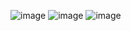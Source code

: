 ![image](https://github.com/user-attachments/assets/ddc50173-345f-4761-9754-5268d63defbe)
![image](https://github.com/user-attachments/assets/a89a8e07-eb9f-4ac2-b2cc-21066bbe67b3)
![image](https://github.com/user-attachments/assets/5279c39a-f27d-4abe-9d67-9e8b7dc0ba27)
